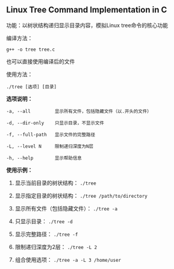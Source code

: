 ## Linux Tree Command Implementation in C

功能：以树状结构递归显示目录内容，模拟Linux tree命令的核心功能

编译方法：
```shell
g++ -o tree tree.c
```
也可以直接使用编译后的文件

使用方法：
```shell
./tree [选项] [目录]
```
**选项说明：**

`-a, --all         显示所有文件，包括隐藏文件（以.开头的文件）`

`-d, --dir-only    只显示目录，不显示文件`

`-f, --full-path   显示文件的完整路径`

`-L, --level N     限制递归深度为N层`

`-h, --help        显示帮助信息`

**使用示例：**

1. 显示当前目录的树状结构：
    `./tree`
 
2. 显示指定目录的树状结构：
       `./tree /path/to/directory`
    
3. 显示所有文件（包括隐藏文件）：
         `./tree -a`
    
4. 只显示目录：
         `./tree -d`
    
5. 显示完整路径：
         `./tree -f`
    
6. 限制递归深度为2层：
         `./tree -L 2`
    
7. 组合使用选项：
         `./tree -a -L 3 /home/user`
